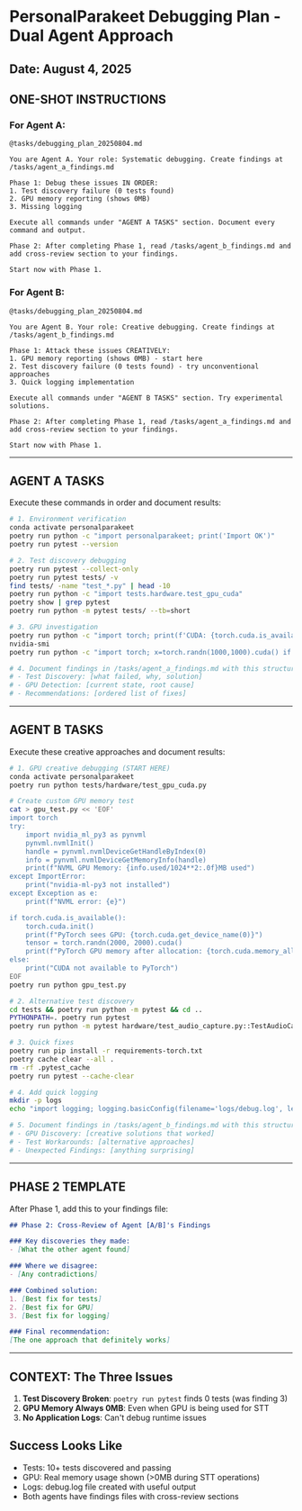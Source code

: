 # PersonalParakeet Debugging Plan - Dual Agent Approach
## Date: August 4, 2025

## ONE-SHOT INSTRUCTIONS

### For Agent A:
```
@tasks/debugging_plan_20250804.md

You are Agent A. Your role: Systematic debugging. Create findings at /tasks/agent_a_findings.md

Phase 1: Debug these issues IN ORDER:
1. Test discovery failure (0 tests found)
2. GPU memory reporting (shows 0MB)
3. Missing logging

Execute all commands under "AGENT A TASKS" section. Document every command and output.

Phase 2: After completing Phase 1, read /tasks/agent_b_findings.md and add cross-review section to your findings.

Start now with Phase 1.
```

### For Agent B:
```
@tasks/debugging_plan_20250804.md

You are Agent B. Your role: Creative debugging. Create findings at /tasks/agent_b_findings.md

Phase 1: Attack these issues CREATIVELY:
1. GPU memory reporting (shows 0MB) - start here
2. Test discovery failure (0 tests found) - try unconventional approaches
3. Quick logging implementation

Execute all commands under "AGENT B TASKS" section. Try experimental solutions.

Phase 2: After completing Phase 1, read /tasks/agent_a_findings.md and add cross-review section to your findings.

Start now with Phase 1.
```

---

## AGENT A TASKS

Execute these commands in order and document results:

```bash
# 1. Environment verification
conda activate personalparakeet
poetry run python -c "import personalparakeet; print('Import OK')"
poetry run pytest --version

# 2. Test discovery debugging
poetry run pytest --collect-only
poetry run pytest tests/ -v
find tests/ -name "test_*.py" | head -10
poetry run python -c "import tests.hardware.test_gpu_cuda"
poetry show | grep pytest
poetry run python -m pytest tests/ --tb=short

# 3. GPU investigation
poetry run python -c "import torch; print(f'CUDA: {torch.cuda.is_available()}')"
nvidia-smi
poetry run python -c "import torch; x=torch.randn(1000,1000).cuda() if torch.cuda.is_available() else None; print(f'GPU mem: {torch.cuda.memory_allocated()/1024**2:.1f}MB' if torch.cuda.is_available() else 'No CUDA')"

# 4. Document findings in /tasks/agent_a_findings.md with this structure:
# - Test Discovery: [what failed, why, solution]
# - GPU Detection: [current state, root cause]
# - Recommendations: [ordered list of fixes]
```

---

## AGENT B TASKS

Execute these creative approaches and document results:

```bash
# 1. GPU creative debugging (START HERE)
conda activate personalparakeet
poetry run python tests/hardware/test_gpu_cuda.py

# Create custom GPU memory test
cat > gpu_test.py << 'EOF'
import torch
try:
    import nvidia_ml_py3 as pynvml
    pynvml.nvmlInit()
    handle = pynvml.nvmlDeviceGetHandleByIndex(0)
    info = pynvml.nvmlDeviceGetMemoryInfo(handle)
    print(f"NVML GPU Memory: {info.used/1024**2:.0f}MB used")
except ImportError:
    print("nvidia-ml-py3 not installed")
except Exception as e:
    print(f"NVML error: {e}")

if torch.cuda.is_available():
    torch.cuda.init()
    print(f"PyTorch sees GPU: {torch.cuda.get_device_name(0)}")
    tensor = torch.randn(2000, 2000).cuda()
    print(f"PyTorch GPU memory after allocation: {torch.cuda.memory_allocated()/1024**2:.1f}MB")
else:
    print("CUDA not available to PyTorch")
EOF
poetry run python gpu_test.py

# 2. Alternative test discovery
cd tests && poetry run python -m pytest && cd ..
PYTHONPATH=. poetry run pytest
poetry run python -m pytest hardware/test_audio_capture.py::TestAudioCapture -v

# 3. Quick fixes
poetry run pip install -r requirements-torch.txt
poetry cache clear --all .
rm -rf .pytest_cache
poetry run pytest --cache-clear

# 4. Add quick logging
mkdir -p logs
echo "import logging; logging.basicConfig(filename='logs/debug.log', level=logging.DEBUG)" > src/personalparakeet/quick_log.py

# 5. Document findings in /tasks/agent_b_findings.md with this structure:
# - GPU Discovery: [creative solutions that worked]
# - Test Workarounds: [alternative approaches]
# - Unexpected Findings: [anything surprising]
```

---

## PHASE 2 TEMPLATE

After Phase 1, add this to your findings file:

```markdown
## Phase 2: Cross-Review of Agent [A/B]'s Findings

### Key discoveries they made:
- [What the other agent found]

### Where we disagree:
- [Any contradictions]

### Combined solution:
1. [Best fix for tests]
2. [Best fix for GPU]
3. [Best fix for logging]

### Final recommendation:
[The one approach that definitely works]
```

---

## CONTEXT: The Three Issues

1. **Test Discovery Broken**: `poetry run pytest` finds 0 tests (was finding 3)
2. **GPU Memory Always 0MB**: Even when GPU is being used for STT
3. **No Application Logs**: Can't debug runtime issues

## Success Looks Like

- Tests: 10+ tests discovered and passing
- GPU: Real memory usage shown (>0MB during STT operations)
- Logs: debug.log file created with useful output
- Both agents have findings files with cross-review sections